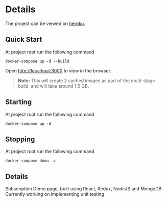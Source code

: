 # Details

The project can be viewed on
[heroku](https://afternoon-meadow-35658.herokuapp.com/).

## Quick Start

At project root run the following command

`docker-compose up -d --build`

Open [http://localhost:3000](http://localhost:3000) to view in the browser.

> **Note:** This will create 2 cached images as part of the multi-stage build,
> and will take around 1.5 GB.

## Starting

At project root run the following command

`docker-compose up -d`

## Stopping

At project root run the following command

`docker-compose down -v`

## Details

Subscription Demo page, built using React, Redux, NodeJS and MongoDB. Currently
working on implementing unit testing
